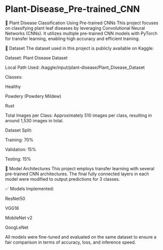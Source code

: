# Plant-Disease_Pre-trained_CNN

🍃 Plant Disease Classification Using Pre-trained CNNs
This project focuses on classifying plant leaf diseases by leveraging Convolutional Neural Networks (CNNs). It utilizes multiple pre-trained CNN models with PyTorch for transfer learning, enabling high accuracy and efficient training.

📂 Dataset
The dataset used in this project is publicly available on Kaggle:

Dataset: Plant Disease Dataset

Local Path Used: /kaggle/input/plant-disease/Plant_Disease_Dataset


Classes:

Healthy

Powdery (Powdery Mildew)

Rust


Total Images per Class:
Approximately 510 images per class, resulting in around 1,530 images in total.

Dataset Split:

Training: 70%

Validation: 15%

Testing: 15%

🧠 Model Architectures
This project employs transfer learning with several pre-trained CNN architectures. The final fully connected layers in each model were modified to output predictions for 3 classes.

✅ Models Implemented:

ResNet50

VGG16

MobileNet v2

GoogLeNet

All models were fine-tuned and evaluated on the same dataset to ensure a fair comparison in terms of accuracy, loss, and inference speed.
